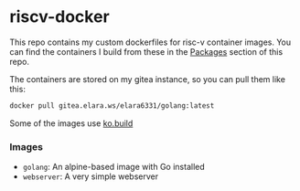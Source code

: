 # riscv-docker

This repo contains my custom dockerfiles for risc-v container images. You can find the containers I build from these in the [Packages](https://gitea.elara.ws/Elara6331/riscv-docker/packages) section of this repo.

The containers are stored on my gitea instance, so you can pull them like this:

```bash
docker pull gitea.elara.ws/elara6331/golang:latest
```

Some of the images use [ko.build](https://github.com/ko-build/ko)

### Images

- `golang`: An alpine-based image with Go installed
- `webserver`: A very simple webserver
